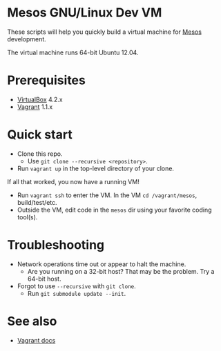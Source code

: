 # Mesos GNU/Linux Dev VM

These scripts will help you quickly build a virtual machine for [Mesos](http://incubator.apache.org/mesos/) development. 

The virtual machine runs 64-bit Ubuntu 12.04.

# Prerequisites

* [VirtualBox](https://www.virtualbox.org) 4.2.x
* [Vagrant](http://www.vagrantup.com) 1.1.x

# Quick start

* Clone this repo.
  * Use `git clone --recursive <repository>`. 
* Run `vagrant up` in the top-level directory of your clone.

If all that worked, you now have a running VM!

* Run `vagrant ssh` to enter the VM. In the VM `cd /vagrant/mesos`, build/test/etc.
* Outside the VM, edit code in the `mesos` dir using your favorite coding tool(s).

# Troubleshooting

* Network operations time out or appear to halt the machine.
  * Are you running on a 32-bit host? That may be the problem. Try a 64-bit host.
* Forgot to use `--recursive` with `git clone`.
  * Run `git submodule update --init`.

# See also

* [Vagrant docs](http://docs.vagrantup.com/v2/)
